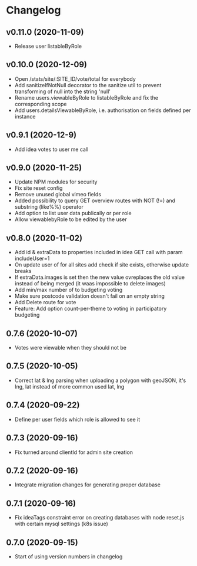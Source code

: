 # Changelog

## v0.11.0 (2020-11-09)
* Release user listableByRole

## v0.10.0 (2020-12-09)
* Open /stats/site/:SITE_ID/vote/total for everybody
* Add sanitizeIfNotNull decorator to the sanitize util to prevent transforming of null into the string 'null'
* Rename users.viewableByRole to listableByRole and fix the corresponding scope
* Add users.detailsViewableByRole, i.e. authorisation on fields defined per instance

## v0.9.1 (2020-12-9)
* Add idea votes to user me call

## v0.9.0 (2020-11-25)
* Update NPM modules for security
* Fix site reset config
* Remove unused global vimeo fields
* Added possibility to query GET overview routes with NOT (!=) and substring (like%%) operator
* Add option to list user data publically or per role
* Allow viewablebyRole to be edited by the user


## v0.8.0 (2020-11-02)
* Add id & extraData to properties included in idea GET call with param includeUser=1
* On update user of for all sites add check if site exists, otherwise update breaks
* If extraData.images is set then the new value ovreplaces the old value instead of being merged (it waas impossible to delete images)
* Add min/max number of to budgeting voting
* Make sure postcode validation doesn't fail on an empty string
* Add Delete route for vote
* Feature: Add option count-per-theme to voting in participatory budgeting

## 0.7.6 (2020-10-07)
* Votes were viewable when they should not be

## 0.7.5 (2020-10-05)
* Correct lat & lng parsing when uploading a polygon with geoJSON, it's lng, lat instead of more common used lat, lng

## 0.7.4 (2020-09-22)
* Define per user fields which role is allowed to see it

## 0.7.3 (2020-09-16)
* Fix turned around clientId for admin site creation

## 0.7.2 (2020-09-16)
* Integrate migration changes for generating proper database

## 0.7.1 (2020-09-16)
* Fix ideaTags constraint error on creating databases with node reset.js with certain mysql settings (k8s issue)

## 0.7.0 (2020-09-15)
* Start of using version numbers in changelog

